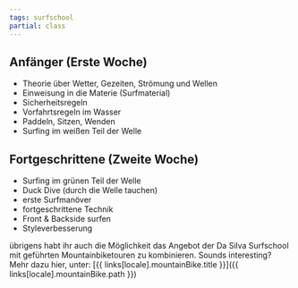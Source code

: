 ```yaml
---
tags: surfschool
partial: class
---
```


## Anfänger (Erste Woche)

* Theorie über Wetter, Gezeiten, Strömung und Wellen
* Einweisung in die Materie (Surfmaterial)
* Sicherheitsregeln
* Vorfahrtsregeln im Wasser
* Paddeln, Sitzen, Wenden
* Surfing im weißen Teil der Welle

## Fortgeschrittene (Zweite Woche)

* Surfing im grünen Teil der Welle
* Duck Dive (durch die Welle tauchen)
* erste Surfmanöver
* fortgeschrittene Technik
* Front & Backside surfen
* Styleverbesserung

übrigens habt ihr auch die Möglichkeit das Angebot der Da Silva Surfschool mit geführten Mountainbiketouren zu kombinieren. Sounds interesting? Mehr dazu hier, unter: [{{ links[locale].mountainBike.title }}]({{ links[locale].mountainBike.path }})